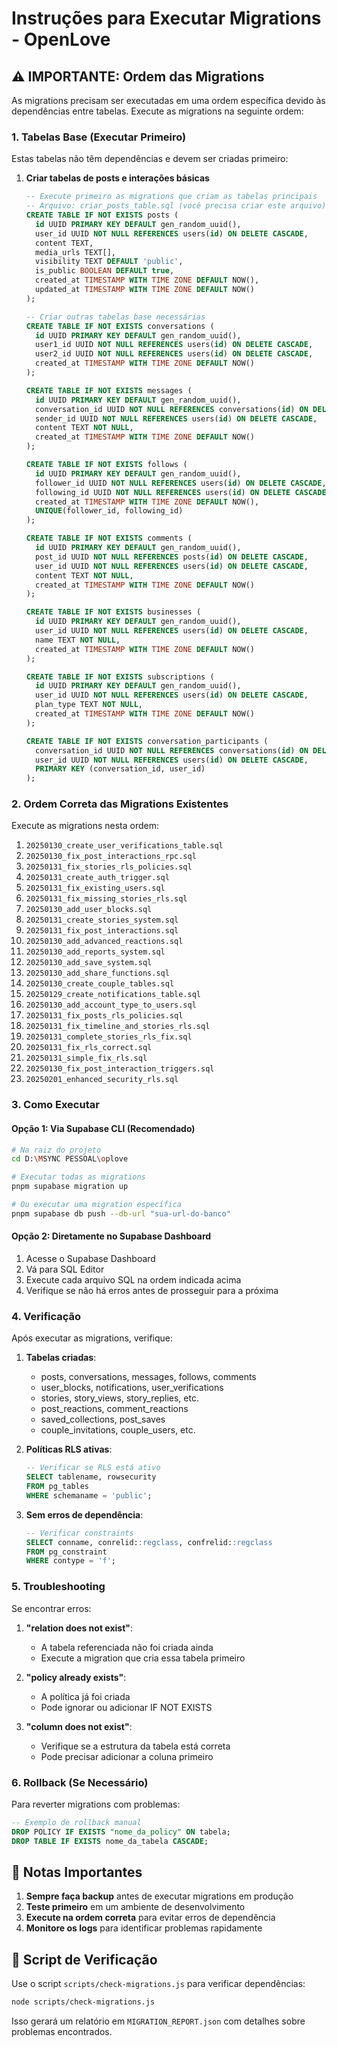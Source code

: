 # Instruções para Executar Migrations - OpenLove

## ⚠️ IMPORTANTE: Ordem das Migrations

As migrations precisam ser executadas em uma ordem específica devido às dependências entre tabelas. Execute as migrations na seguinte ordem:

### 1. Tabelas Base (Executar Primeiro)

Estas tabelas não têm dependências e devem ser criadas primeiro:

1. **Criar tabelas de posts e interações básicas**
   ```sql
   -- Execute primeiro as migrations que criam as tabelas principais
   -- Arquivo: criar_posts_table.sql (você precisa criar este arquivo)
   CREATE TABLE IF NOT EXISTS posts (
     id UUID PRIMARY KEY DEFAULT gen_random_uuid(),
     user_id UUID NOT NULL REFERENCES users(id) ON DELETE CASCADE,
     content TEXT,
     media_urls TEXT[],
     visibility TEXT DEFAULT 'public',
     is_public BOOLEAN DEFAULT true,
     created_at TIMESTAMP WITH TIME ZONE DEFAULT NOW(),
     updated_at TIMESTAMP WITH TIME ZONE DEFAULT NOW()
   );
   
   -- Criar outras tabelas base necessárias
   CREATE TABLE IF NOT EXISTS conversations (
     id UUID PRIMARY KEY DEFAULT gen_random_uuid(),
     user1_id UUID NOT NULL REFERENCES users(id) ON DELETE CASCADE,
     user2_id UUID NOT NULL REFERENCES users(id) ON DELETE CASCADE,
     created_at TIMESTAMP WITH TIME ZONE DEFAULT NOW()
   );
   
   CREATE TABLE IF NOT EXISTS messages (
     id UUID PRIMARY KEY DEFAULT gen_random_uuid(),
     conversation_id UUID NOT NULL REFERENCES conversations(id) ON DELETE CASCADE,
     sender_id UUID NOT NULL REFERENCES users(id) ON DELETE CASCADE,
     content TEXT NOT NULL,
     created_at TIMESTAMP WITH TIME ZONE DEFAULT NOW()
   );
   
   CREATE TABLE IF NOT EXISTS follows (
     id UUID PRIMARY KEY DEFAULT gen_random_uuid(),
     follower_id UUID NOT NULL REFERENCES users(id) ON DELETE CASCADE,
     following_id UUID NOT NULL REFERENCES users(id) ON DELETE CASCADE,
     created_at TIMESTAMP WITH TIME ZONE DEFAULT NOW(),
     UNIQUE(follower_id, following_id)
   );
   
   CREATE TABLE IF NOT EXISTS comments (
     id UUID PRIMARY KEY DEFAULT gen_random_uuid(),
     post_id UUID NOT NULL REFERENCES posts(id) ON DELETE CASCADE,
     user_id UUID NOT NULL REFERENCES users(id) ON DELETE CASCADE,
     content TEXT NOT NULL,
     created_at TIMESTAMP WITH TIME ZONE DEFAULT NOW()
   );
   
   CREATE TABLE IF NOT EXISTS businesses (
     id UUID PRIMARY KEY DEFAULT gen_random_uuid(),
     user_id UUID NOT NULL REFERENCES users(id) ON DELETE CASCADE,
     name TEXT NOT NULL,
     created_at TIMESTAMP WITH TIME ZONE DEFAULT NOW()
   );
   
   CREATE TABLE IF NOT EXISTS subscriptions (
     id UUID PRIMARY KEY DEFAULT gen_random_uuid(),
     user_id UUID NOT NULL REFERENCES users(id) ON DELETE CASCADE,
     plan_type TEXT NOT NULL,
     created_at TIMESTAMP WITH TIME ZONE DEFAULT NOW()
   );
   
   CREATE TABLE IF NOT EXISTS conversation_participants (
     conversation_id UUID NOT NULL REFERENCES conversations(id) ON DELETE CASCADE,
     user_id UUID NOT NULL REFERENCES users(id) ON DELETE CASCADE,
     PRIMARY KEY (conversation_id, user_id)
   );
   ```

### 2. Ordem Correta das Migrations Existentes

Execute as migrations nesta ordem:

1. `20250130_create_user_verifications_table.sql`
2. `20250130_fix_post_interactions_rpc.sql`
3. `20250131_fix_stories_rls_policies.sql`
4. `20250131_create_auth_trigger.sql`
5. `20250131_fix_existing_users.sql`
6. `20250131_fix_missing_stories_rls.sql`
7. `20250130_add_user_blocks.sql`
8. `20250131_create_stories_system.sql`
9. `20250131_fix_post_interactions.sql`
10. `20250130_add_advanced_reactions.sql`
11. `20250130_add_reports_system.sql`
12. `20250130_add_save_system.sql`
13. `20250130_add_share_functions.sql`
14. `20250130_create_couple_tables.sql`
15. `20250129_create_notifications_table.sql`
16. `20250130_add_account_type_to_users.sql`
17. `20250131_fix_posts_rls_policies.sql`
18. `20250131_fix_timeline_and_stories_rls.sql`
19. `20250131_complete_stories_rls_fix.sql`
20. `20250131_fix_rls_correct.sql`
21. `20250131_simple_fix_rls.sql`
22. `20250130_fix_post_interaction_triggers.sql`
23. `20250201_enhanced_security_rls.sql`

### 3. Como Executar

#### Opção 1: Via Supabase CLI (Recomendado)
```bash
# Na raiz do projeto
cd D:\MSYNC PESSOAL\oplove

# Executar todas as migrations
pnpm supabase migration up

# Ou executar uma migration específica
pnpm supabase db push --db-url "sua-url-do-banco"
```

#### Opção 2: Diretamente no Supabase Dashboard
1. Acesse o Supabase Dashboard
2. Vá para SQL Editor
3. Execute cada arquivo SQL na ordem indicada acima
4. Verifique se não há erros antes de prosseguir para a próxima

### 4. Verificação

Após executar as migrations, verifique:

1. **Tabelas criadas**:
   - posts, conversations, messages, follows, comments
   - user_blocks, notifications, user_verifications
   - stories, story_views, story_replies, etc.
   - post_reactions, comment_reactions
   - saved_collections, post_saves
   - couple_invitations, couple_users, etc.

2. **Políticas RLS ativas**:
   ```sql
   -- Verificar se RLS está ativo
   SELECT tablename, rowsecurity 
   FROM pg_tables 
   WHERE schemaname = 'public';
   ```

3. **Sem erros de dependência**:
   ```sql
   -- Verificar constraints
   SELECT conname, conrelid::regclass, confrelid::regclass 
   FROM pg_constraint 
   WHERE contype = 'f';
   ```

### 5. Troubleshooting

Se encontrar erros:

1. **"relation does not exist"**: 
   - A tabela referenciada não foi criada ainda
   - Execute a migration que cria essa tabela primeiro

2. **"policy already exists"**:
   - A política já foi criada
   - Pode ignorar ou adicionar IF NOT EXISTS

3. **"column does not exist"**:
   - Verifique se a estrutura da tabela está correta
   - Pode precisar adicionar a coluna primeiro

### 6. Rollback (Se Necessário)

Para reverter migrations com problemas:

```sql
-- Exemplo de rollback manual
DROP POLICY IF EXISTS "nome_da_policy" ON tabela;
DROP TABLE IF EXISTS nome_da_tabela CASCADE;
```

## 📝 Notas Importantes

1. **Sempre faça backup** antes de executar migrations em produção
2. **Teste primeiro** em um ambiente de desenvolvimento
3. **Execute na ordem correta** para evitar erros de dependência
4. **Monitore os logs** para identificar problemas rapidamente

## 🔧 Script de Verificação

Use o script `scripts/check-migrations.js` para verificar dependências:

```bash
node scripts/check-migrations.js
```

Isso gerará um relatório em `MIGRATION_REPORT.json` com detalhes sobre problemas encontrados.